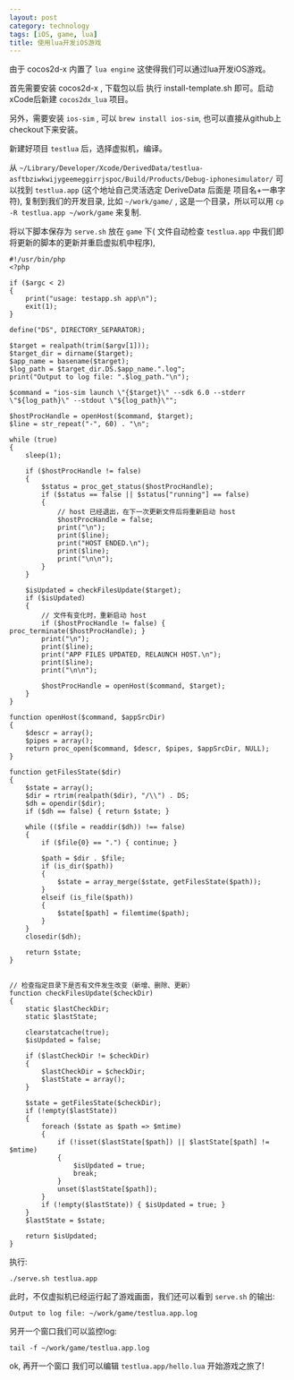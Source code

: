 ```yaml
---
layout: post
category: technology
tags: [iOS, game, lua]
title: 使用lua开发iOS游戏
---
```






由于 cocos2d-x 内置了 `lua engine` 这使得我们可以通过lua开发iOS游戏。

首先需要安装 cocos2d-x , 下载包以后 执行 install-template.sh 即可。启动xCode后新建 `cocos2dx_lua` 项目。

另外，需要安装 `ios-sim` , 可以 `brew install ios-sim`, 也可以直接从github上checkout下来安装。

新建好项目 `testlua` 后，选择虚拟机，编译。

从 `~/Library/Developer/Xcode/DerivedData/testlua-asftbziwkwijygeemeggirrjspoc/Build/Products/Debug-iphonesimulator/` 可以找到 `testlua.app` (这个地址自己灵活选定 DeriveData 后面是 项目名+一串字符), 复制到我们的开发目录, 比如 `~/work/game/` , 这是一个目录，所以可以用 `cp -R testlua.app ~/work/game` 来复制.

将以下脚本保存为 `serve.sh` 放在 `game` 下( 文件自动检查 `testlua.app` 中我们即将更新的脚本的更新并重启虚拟机中程序),

    #!/usr/bin/php
    <?php

    if ($argc < 2)
    {
        print("usage: testapp.sh app\n");
        exit(1);
    }

    define("DS", DIRECTORY_SEPARATOR);

    $target = realpath(trim($argv[1]));
    $target_dir = dirname($target);
    $app_name = basename($target);
    $log_path = $target_dir.DS.$app_name.".log";
    print("Output to log file: ".$log_path."\n");

    $command = "ios-sim launch \"{$target}\" --sdk 6.0 --stderr \"${log_path}\" --stdout \"${log_path}\"";

    $hostProcHandle = openHost($command, $target);
    $line = str_repeat("-", 60) . "\n";

    while (true)
    {
        sleep(1);

        if ($hostProcHandle != false)
        {
            $status = proc_get_status($hostProcHandle);
            if ($status == false || $status["running"] == false)
            {
                // host 已经退出，在下一次更新文件后将重新启动 host
                $hostProcHandle = false;
                print("\n");
                print($line);
                print("HOST ENDED.\n");
                print($line);
                print("\n\n");
            }
        }

        $isUpdated = checkFilesUpdate($target);
        if ($isUpdated)
        {
            // 文件有变化时，重新启动 host
            if ($hostProcHandle != false) { proc_terminate($hostProcHandle); }
            print("\n");
            print($line);
            print("APP FILES UPDATED, RELAUNCH HOST.\n");
            print($line);
            print("\n\n");

            $hostProcHandle = openHost($command, $target);
        }
    }

    function openHost($command, $appSrcDir)
    {
        $descr = array();
        $pipes = array();
        return proc_open($command, $descr, $pipes, $appSrcDir, NULL);
    }

    function getFilesState($dir)
    {
        $state = array();
        $dir = rtrim(realpath($dir), "/\\") . DS;
        $dh = opendir($dir);
        if ($dh == false) { return $state; }

        while (($file = readdir($dh)) !== false)
        {
            if ($file{0} == ".") { continue; }

            $path = $dir . $file;
            if (is_dir($path))
            {
                $state = array_merge($state, getFilesState($path));
            }
            elseif (is_file($path))
            {
                $state[$path] = filemtime($path);
            }
        }
        closedir($dh);

        return $state;
    }


    // 检查指定目录下是否有文件发生改变（新增、删除、更新）
    function checkFilesUpdate($checkDir)
    {
        static $lastCheckDir;
        static $lastState;

        clearstatcache(true);
        $isUpdated = false;

        if ($lastCheckDir != $checkDir)
        {
            $lastCheckDir = $checkDir;
            $lastState = array();
        }

        $state = getFilesState($checkDir);
        if (!empty($lastState))
        {
            foreach ($state as $path => $mtime)
            {
                if (!isset($lastState[$path]) || $lastState[$path] != $mtime)
                {
                    $isUpdated = true;
                    break;
                }
                unset($lastState[$path]);
            }
            if (!empty($lastState)) { $isUpdated = true; }
        }
        $lastState = $state;

        return $isUpdated;
    }


执行:

    ./serve.sh testlua.app

此时，不仅虚拟机已经运行起了游戏画面，我们还可以看到 `serve.sh` 的输出:


    Output to log file: ~/work/game/testlua.app.log

另开一个窗口我们可以监控log:

    tail -f ~/work/game/testlua.app.log

ok, 再开一个窗口 我们可以编辑 `testlua.app/hello.lua` 开始游戏之旅了!
